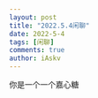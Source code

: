 ```yaml
--- 
layout: post 
title: "2022.5.4闲聊" 
date: 2022-5-4 
tags: [闲聊] 
comments: true 
author: iAskv
---
```


你是一个一个嘉心糖 
